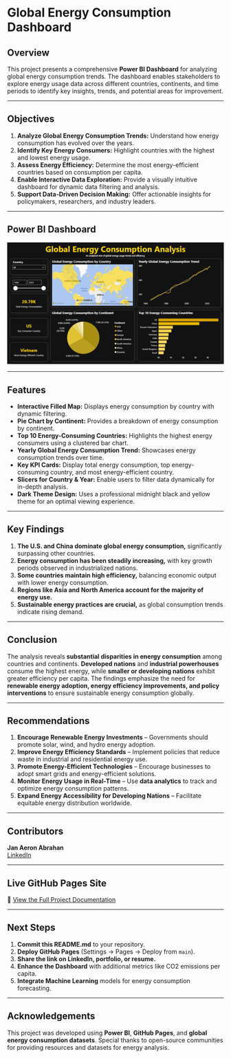 # Global Energy Consumption Dashboard

## Overview
This project presents a comprehensive **Power BI Dashboard** for analyzing global energy consumption trends. The dashboard enables stakeholders to explore energy usage data across different countries, continents, and time periods to identify key insights, trends, and potential areas for improvement.

---

## Objectives
1. **Analyze Global Energy Consumption Trends:** Understand how energy consumption has evolved over the years.
2. **Identify Key Energy Consumers:** Highlight countries with the highest and lowest energy usage.
3. **Assess Energy Efficiency:** Determine the most energy-efficient countries based on consumption per capita.
4. **Enable Interactive Data Exploration:** Provide a visually intuitive dashboard for dynamic data filtering and analysis.
5. **Support Data-Driven Decision Making:** Offer actionable insights for policymakers, researchers, and industry leaders.

---

## Power BI Dashboard

![Power BI Dashboard](assets/images/dashboard_screenshot.png)

---

## Features
- **Interactive Filled Map:** Displays energy consumption by country with dynamic filtering.
- **Pie Chart by Continent:** Provides a breakdown of energy consumption by continent.
- **Top 10 Energy-Consuming Countries:** Highlights the highest energy consumers using a clustered bar chart.
- **Yearly Global Energy Consumption Trend:** Showcases energy consumption trends over time.
- **Key KPI Cards:** Display total energy consumption, top energy-consuming country, and most energy-efficient country.
- **Slicers for Country & Year:** Enable users to filter data dynamically for in-depth analysis.
- **Dark Theme Design:** Uses a professional midnight black and yellow theme for an optimal viewing experience.

---

## Key Findings
1. **The U.S. and China dominate global energy consumption,** significantly surpassing other countries.
2. **Energy consumption has been steadily increasing,** with key growth periods observed in industrialized nations.
3. **Some countries maintain high efficiency,** balancing economic output with lower energy consumption.
4. **Regions like Asia and North America account for the majority of energy use.**
5. **Sustainable energy practices are crucial,** as global consumption trends indicate rising demand.

---

## Conclusion
The analysis reveals **substantial disparities in energy consumption** among countries and continents. **Developed nations** and **industrial powerhouses** consume the highest energy, while **smaller or developing nations** exhibit greater efficiency per capita. The findings emphasize the need for **renewable energy adoption, energy efficiency improvements, and policy interventions** to ensure sustainable energy consumption globally.

---

## Recommendations
1. **Encourage Renewable Energy Investments** – Governments should promote solar, wind, and hydro energy adoption.
2. **Improve Energy Efficiency Standards** – Implement policies that reduce waste in industrial and residential energy use.
3. **Promote Energy-Efficient Technologies** – Encourage businesses to adopt smart grids and energy-efficient solutions.
4. **Monitor Energy Usage in Real-Time** – Use **data analytics** to track and optimize energy consumption patterns.
5. **Expand Energy Accessibility for Developing Nations** – Facilitate equitable energy distribution worldwide.

---

## Contributors
**Jan Aeron Abrahan**  
[LinkedIn](https://www.linkedin.com/in/aeronabrahan)

---

## Live GitHub Pages Site
🔗 [View the Full Project Documentation](https://aeronabrahan.github.io/Global-Energy-Dashboard/)

---

## Next Steps
1. **Commit this README.md** to your repository.
2. **Deploy GitHub Pages** (Settings → Pages → Deploy from `main`).
3. **Share the link on LinkedIn, portfolio, or resume.**
4. **Enhance the Dashboard** with additional metrics like CO2 emissions per capita.
5. **Integrate Machine Learning** models for energy consumption forecasting.

---

## Acknowledgements
This project was developed using **Power BI**, **GitHub Pages**, and **global energy consumption datasets**. Special thanks to open-source communities for providing resources and datasets for energy analysis.
